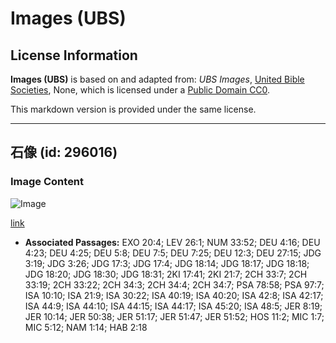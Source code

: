 # Images (UBS)

## License Information

**Images (UBS)** is based on and adapted from: _UBS Images_, [United Bible Societies](https://unitedbiblesocieties.org/), None, which is licensed under a [Public Domain CC0](https://creativecommons.org/public-domain/cc0/).

This markdown version is provided under the same license.



--------------------------------

## 石像 (id: 296016)

### Image Content

![Image](https://cdn.aquifer.bible/aquifer-content/resources/Media/WEB-0463_stone_image.jpg)

[link](https://cdn.aquifer.bible/aquifer-content/resources/Media/WEB-0463_stone_image.jpg)

* **Associated Passages:** EXO 20:4; LEV 26:1; NUM 33:52; DEU 4:16; DEU 4:23; DEU 4:25; DEU 5:8; DEU 7:5; DEU 7:25; DEU 12:3; DEU 27:15; JDG 3:19; JDG 3:26; JDG 17:3; JDG 17:4; JDG 18:14; JDG 18:17; JDG 18:18; JDG 18:20; JDG 18:30; JDG 18:31; 2KI 17:41; 2KI 21:7; 2CH 33:7; 2CH 33:19; 2CH 33:22; 2CH 34:3; 2CH 34:4; 2CH 34:7; PSA 78:58; PSA 97:7; ISA 10:10; ISA 21:9; ISA 30:22; ISA 40:19; ISA 40:20; ISA 42:8; ISA 42:17; ISA 44:9; ISA 44:10; ISA 44:15; ISA 44:17; ISA 45:20; ISA 48:5; JER 8:19; JER 10:14; JER 50:38; JER 51:17; JER 51:47; JER 51:52; HOS 11:2; MIC 1:7; MIC 5:12; NAM 1:14; HAB 2:18

